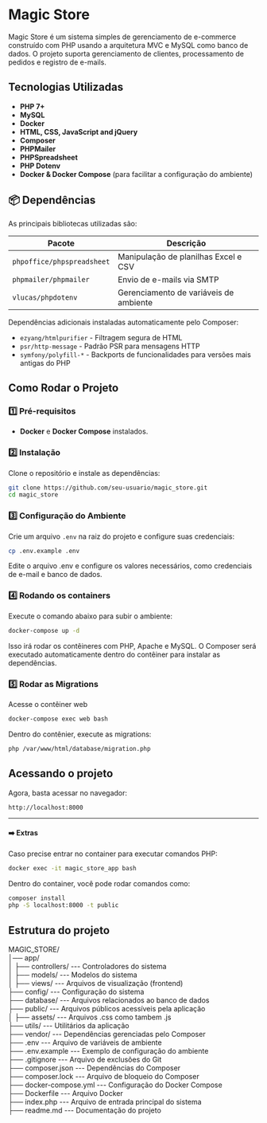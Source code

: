 # Magic Store
Magic Store é um sistema simples de gerenciamento de e-commerce construído com PHP usando a arquitetura MVC e MySQL como banco de dados. O projeto suporta gerenciamento de clientes, processamento de pedidos e registro de e-mails.

## Tecnologias Utilizadas

- **PHP 7+**
- **MySQL**
- **Docker**
- **HTML, CSS, JavaScript and jQuery**
- **Composer** 
- **PHPMailer** 
- **PHPSpreadsheet** 
- **PHP Dotenv** 
- **Docker & Docker Compose** (para facilitar a configuração do ambiente)



## 📦 Dependências

As principais bibliotecas utilizadas são:

| Pacote                         | Descrição |
|--------------------------------|-----------|
| `phpoffice/phpspreadsheet`     | Manipulação de planilhas Excel e CSV |
| `phpmailer/phpmailer`          | Envio de e-mails via SMTP |
| `vlucas/phpdotenv`             | Gerenciamento de variáveis de ambiente |

Dependências adicionais instaladas automaticamente pelo Composer:
- `ezyang/htmlpurifier` - Filtragem segura de HTML
- `psr/http-message` - Padrão PSR para mensagens HTTP
- `symfony/polyfill-*` - Backports de funcionalidades para versões mais antigas do PHP

##  Como Rodar o Projeto

### 1️⃣ Pré-requisitos


- **Docker** e **Docker Compose** instalados.

### 2️⃣ Instalação

Clone o repositório e instale as dependências:

```sh
git clone https://github.com/seu-usuario/magic_store.git
cd magic_store
```
### 3️⃣ Configuração do Ambiente
Crie um arquivo `.env` na raiz do projeto e configure suas credenciais:
```sh
cp .env.example .env
```
Edite o arquivo .env e configure os valores necessários, como credenciais de e-mail e banco de dados.

###  4️⃣ Rodando os containers
Execute o comando abaixo para subir o ambiente:
```sh
docker-compose up -d
```
Isso irá rodar os contêineres com PHP, Apache e MySQL. O Composer será executado automaticamente dentro do contêiner para instalar as dependências.


### 5️⃣ Rodar as Migrations
Acesse o contêiner web
```sh
docker-compose exec web bash
```
Dentro do contênier, execute as migrations:
```bash
php /var/www/html/database/migration.php
```

## Acessando o projeto
Agora, basta acessar no navegador:
```
http://localhost:8000
```

---
#### ➡️ Extras

Caso precise entrar no container para executar comandos PHP:
```sh
docker exec -it magic_store_app bash
```
Dentro do container, você pode rodar comandos como:
```sh
composer install
php -S localhost:8000 -t public
```

## Estrutura do projeto

MAGIC_STORE/<br>
│── app/<br>
│   ├── controllers/            --- Controladores do sistema<br>
│   ├── models/                 --- Modelos do sistema<br>
│   ├── views/                  --- Arquivos de visualização (frontend)<br>
├── config/                     --- Configuração do sistema<br>
├── database/                   --- Arquivos relacionados ao banco de dados<br>
├── public/                      --- Arquivos públicos acessíveis pela aplicação<br>
│   ├── assets/                  --- Arquivos .css como tambem .js<br>
├── utils/                       --- Utilitários da aplicação<br>
├── vendor/                      --- Dependências gerenciadas pelo Composer<br>
├── .env                         --- Arquivo de variáveis de ambiente<br>
├── .env.example                 --- Exemplo de configuração do ambiente<br>
├── .gitignore                    --- Arquivo de exclusões do Git<br>
├── composer.json                 --- Dependências do Composer<br>
├── composer.lock                 --- Arquivo de bloqueio do Composer<br>
├── docker-compose.yml            --- Configuração do Docker Compose<br>
├── Dockerfile                    --- Arquivo Docker<br>
├── index.php                     --- Arquivo de entrada principal do sistema<br>
├── readme.md                     --- Documentação do projeto<br>
